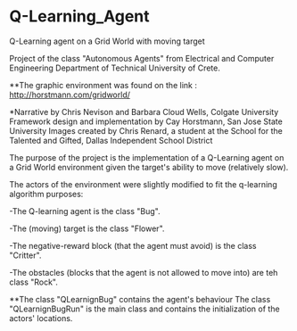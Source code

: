 # Q-Learning_Agent
Q-Learning agent on a Grid World with moving target

Project of the class "Autonomous Agents" from Electrical and Computer Engineering Department of Technical University of Crete.



**The graphic environment was found on the link : http://horstmann.com/gridworld/

*Narrative by Chris Nevison and Barbara Cloud Wells, Colgate University
Framework design and implementation by Cay Horstmann, San Jose State University
Images created by Chris Renard, a student at the School for the Talented and Gifted, Dallas Independent School District


The purpose of the project is the implementation of a Q-Learning agent on a Grid World environment given the target's ability to move (relatively slow).


The actors of the environment were slightly modified to fit the q-learning algorithm purposes:

-The Q-learning agent is the class "Bug".

-The (moving) target is the class "Flower".

-The negative-reward block (that the agent must avoid) is the class "Critter".

-The obstacles (blocks that the agent is not allowed to move into) are teh class "Rock".

**The class "QLearnignBug" contains the agent's behaviour
The class "QLearnignBugRun" is the main class and contains the initialization of the actors' locations.

